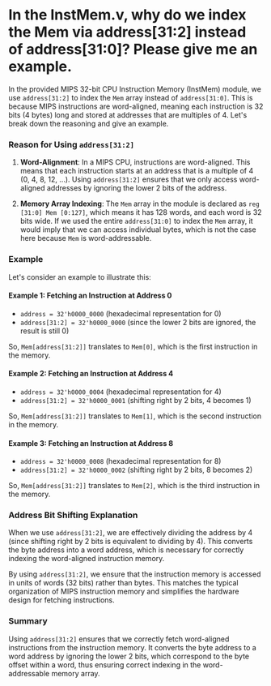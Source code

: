 # In the InstMem.v, why do we index the Mem via address[31:2] instead of address[31:0]? Please give me an example.

In the provided MIPS 32-bit CPU Instruction Memory (InstMem) module, we use `address[31:2]` to index the `Mem` array instead of `address[31:0]`. This is because MIPS instructions are word-aligned, meaning each instruction is 32 bits (4 bytes) long and stored at addresses that are multiples of 4. Let's break down the reasoning and give an example.

### Reason for Using `address[31:2]`

1. **Word-Alignment**: In a MIPS CPU, instructions are word-aligned. This means that each instruction starts at an address that is a multiple of 4 (0, 4, 8, 12, ...). Using `address[31:2]` ensures that we only access word-aligned addresses by ignoring the lower 2 bits of the address.
   
2. **Memory Array Indexing**: The `Mem` array in the module is declared as `reg [31:0] Mem [0:127]`, which means it has 128 words, and each word is 32 bits wide. If we used the entire `address[31:0]` to index the `Mem` array, it would imply that we can access individual bytes, which is not the case here because `Mem` is word-addressable.

### Example

Let's consider an example to illustrate this:

#### Example 1: Fetching an Instruction at Address 0

- `address = 32'h0000_0000` (hexadecimal representation for 0)
- `address[31:2] = 32'h0000_0000` (since the lower 2 bits are ignored, the result is still 0)

So, `Mem[address[31:2]]` translates to `Mem[0]`, which is the first instruction in the memory.

#### Example 2: Fetching an Instruction at Address 4

- `address = 32'h0000_0004` (hexadecimal representation for 4)
- `address[31:2] = 32'h0000_0001` (shifting right by 2 bits, 4 becomes 1)

So, `Mem[address[31:2]]` translates to `Mem[1]`, which is the second instruction in the memory.

#### Example 3: Fetching an Instruction at Address 8

- `address = 32'h0000_0008` (hexadecimal representation for 8)
- `address[31:2] = 32'h0000_0002` (shifting right by 2 bits, 8 becomes 2)

So, `Mem[address[31:2]]` translates to `Mem[2]`, which is the third instruction in the memory.

### Address Bit Shifting Explanation

When we use `address[31:2]`, we are effectively dividing the address by 4 (since shifting right by 2 bits is equivalent to dividing by 4). This converts the byte address into a word address, which is necessary for correctly indexing the word-aligned instruction memory.

By using `address[31:2]`, we ensure that the instruction memory is accessed in units of words (32 bits) rather than bytes. This matches the typical organization of MIPS instruction memory and simplifies the hardware design for fetching instructions.

### Summary

Using `address[31:2]` ensures that we correctly fetch word-aligned instructions from the instruction memory. It converts the byte address to a word address by ignoring the lower 2 bits, which correspond to the byte offset within a word, thus ensuring correct indexing in the word-addressable memory array.